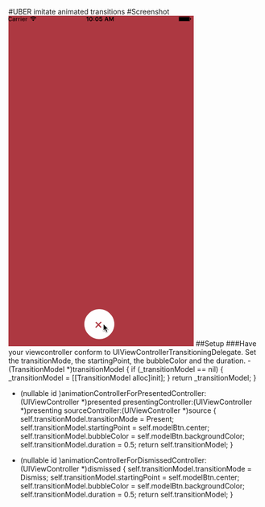 #UBER imitate animated transitions
#Screenshot
![](https://github.com/geng199200/AnimatedTransitions/blob/master/examples_image/123.gif) 
##Setup
###Have your viewcontroller conform to UIViewControllerTransitioningDelegate. Set the transitionMode, the startingPoint, the bubbleColor and the duration.
    - (TransitionModel *)transitionModel {
    if (_transitionModel == nil) {
        _transitionModel = [[TransitionModel alloc]init];
    }
    return _transitionModel;
}
- (nullable id <UIViewControllerAnimatedTransitioning>)animationControllerForPresentedController:(UIViewController *)presented presentingController:(UIViewController *)presenting sourceController:(UIViewController *)source {
    self.transitionModel.transitionMode = Present;
    self.transitionModel.startingPoint = self.modelBtn.center;
    self.transitionModel.bubbleColor = self.modelBtn.backgroundColor;
    self.transitionModel.duration = 0.5;
    return self.transitionModel;
}

- (nullable id <UIViewControllerAnimatedTransitioning>)animationControllerForDismissedController:(UIViewController *)dismissed {
    self.transitionModel.transitionMode = Dismiss;
    self.transitionModel.startingPoint = self.modelBtn.center;
    self.transitionModel.bubbleColor = self.modelBtn.backgroundColor;
    self.transitionModel.duration = 0.5;
    return self.transitionModel;
}





